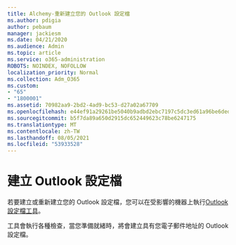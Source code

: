 ```yaml
---
title: Alchemy-重新建立您的 Outlook 設定檔
ms.author: pdigia
author: pebaum
manager: jackiesm
ms.date: 04/21/2020
ms.audience: Admin
ms.topic: article
ms.service: o365-administration
ROBOTS: NOINDEX, NOFOLLOW
localization_priority: Normal
ms.collection: Adm_O365
ms.custom:
- "65"
- "1800001"
ms.assetid: 70982aa9-2bd2-4ad9-bc53-d27a02a67709
ms.openlocfilehash: e44ef91a29261be5040b9adbd2ebc7197c5dc3ed61a96be6deda1723bb836580
ms.sourcegitcommit: b5f7da89a650d2915dc652449623c78be6247175
ms.translationtype: MT
ms.contentlocale: zh-TW
ms.lasthandoff: 08/05/2021
ms.locfileid: "53933528"
---
```

# <a name="create-an-outlook-profile"></a>建立 Outlook 設定檔

若要建立或重新建立您的 Outlook 設定檔，您可以在受影響的機器上執行[Outlook 設定檔工具](https://aka.ms/SaRA-OutlookSetupProfile-Alchemy)。

工具會執行各種檢查，當您準備就緒時，將會建立具有您電子郵件地址的 Outlook 設定檔。
